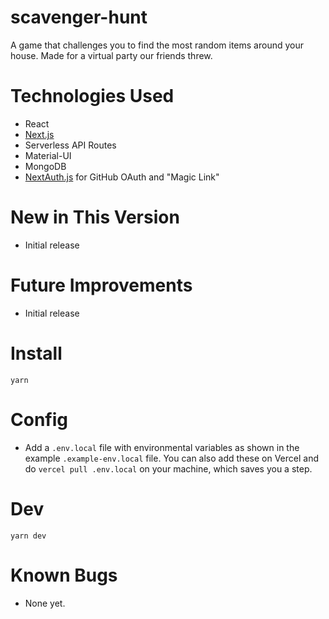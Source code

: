 # scavenger-hunt

A game that challenges you to find the most random items around your house. Made for a virtual party our friends threw.

# Technologies Used

- React
- [Next.js](https://nextjs.org)
- Serverless API Routes
- Material-UI
- MongoDB
- [NextAuth.js](https://next-auth.js.org) for GitHub OAuth and "Magic Link"

# New in This Version

- Initial release

# Future Improvements

- Initial release

# Install

`yarn`

# Config

- Add a `.env.local` file with environmental variables as shown in the example `.example-env.local` file. You can also add these on Vercel and do `vercel pull .env.local` on your machine, which saves you a step.

# Dev

`yarn dev`

# Known Bugs

- None yet.
